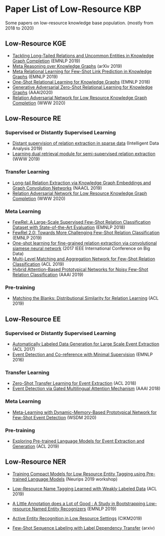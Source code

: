 # Paper List of Low-Resource KBP

Some papers on low-resource knowledge base population. (mostly from 2018 to 2020)

## Low-Resource KGE

* [Tackling Long-Tailed Relations and Uncommon Entities in Knowledge Graph Completion](https://www.aclweb.org/anthology/D19-1024.pdf) (EMNLP 2019)
* [Meta Reasoning over Knowledge Graphs](https://arxiv.org/pdf/1908.04877.pdf) (arXiv 2019)
* [Meta Relational Learning for Few-Shot Link Prediction in Knowledge Graphs](https://www.aclweb.org/anthology/D19-1431.pdf) (EMNLP 2019)
* [One-Shot Relational Learning for Knowledge Graphs](https://www.aclweb.org/anthology/D18-1223.pdf) (EMNLP 2018)
* [Generative Adversarial Zero-Shot Relational Learning for Knowledge Graphs](https://arxiv.org/pdf/2001.02332) (AAAI2020)
* [Relation Adversarial Network for Low Resource Knowledge Graph Completion](https://arxiv.org/pdf/1911.03091.pdf) (WWW 2020)

## Low-Resource RE

### Supervised or Distantly Supervised Learning

* [Distant supervision of relation extraction in sparse data](https://content.iospress.com/articles/intelligent-data-analysis/ida184238) (Intelligent Data Analysis 2019)
* [Learning dual retrieval module for semi-supervised relation extraction](https://dl.acm.org/doi/10.1145/3308558.3313573) (WWW 2019)

### Transfer Learning

* [Long-tail Relation Extraction via Knowledge Graph Embeddings and Graph Convolution Networks](https://www.aclweb.org/anthology/N19-1306.pdf) (NAACL 2019)
* [Relation Adversarial Network for Low Resource Knowledge Graph Completion](https://arxiv.org/pdf/1911.03091.pdf) (WWW 2020)

### Meta Learning

* [FewRel: A Large-Scale Supervised Few-Shot Relation Classification Dataset with State-of-the-Art Evaluation](https://www.aclweb.org/anthology/D18-1514.pdf) (EMNLP 2018)
* [FewRel 2.0: Towards More Challenging Few-Shot Relation Classification](https://www.aclweb.org/anthology/D19-1649.pdf) (EMNLP 2019)
* [One-shot learning for fine-grained relation extraction via convolutional siamese neural network](https://ieeexplore.ieee.org/document/8258168) (2017 IEEE International Conference on Big Data)
* [Multi-Level Matching and Aggregation Network for Few-Shot Relation Classification](https://www.aclweb.org/anthology/P19-1277.pdf) (ACL 2019)
* [Hybrid Attention-Based Prototypical Networks for Noisy Few-Shot Relation Classification](https://www.aaai.org/ojs/index.php/AAAI/article/view/4604) (AAAI 2019)

### Pre-training

* [Matching the Blanks: Distributional Similarity for Relation Learning](https://www.aclweb.org/anthology/P19-1279.pdf) (ACL 2019)

## Low-Resource EE

### Supervised or Distantly Supervised Learning

* [Automatically Labeled Data Generation for Large Scale Event Extraction](https://www.aclweb.org/anthology/P17-1038.pdf) (ACL 2017)
* [Event Detection and Co-reference with Minimal Supervision](https://www.aclweb.org/anthology/D16-1038.pdf) (EMNLP 2016)

### Transfer Learning

* [Zero-Shot Transfer Learning for Event Extraction](https://www.aclweb.org/anthology/P18-1201.pdf) (ACL 2018)
* [Event Detection via Gated Multilingual Attention Mechanism](https://aaai.org/ocs/index.php/AAAI/AAAI18/paper/view/16371/16017) (AAAI 2018)

### Meta Learning

* [Meta-Learning with Dynamic-Memory-Based Prototypical Network for Few-Shot Event Detection](https://dl.acm.org/doi/abs/10.1145/3336191.3371796) (WSDM 2020)

### Pre-training

* [Exploring Pre-trained Language Models for Event Extraction and Generation](https://www.aclweb.org/anthology/P19-1522.pdf) (ACL 2019)

## Low-Resource NER

* [Training Compact Models for Low Resource Entity Tagging using Pre-trained Language Models](https://arxiv.org/pdf/1910.06294) (Neurips 2019 workshop)

* [Low-Resource Name Tagging Learned with Weakly Labeled Data](https://arxiv.org/pdf/1908.09659) (ACL 2019)

* [A Little Annotation does a Lot of Good : A Study in Bootstrapping Low-resource Named Entity Recognizers](https://arxiv.org/pdf/1908.08983) (EMNLP 2019)

* [Active Entity Recognition in Low Resource Settings](https://ninggao.github.io/pub/19/CIKM19.pdf) (CIKM2019)

* [Few-Shot Sequence Labeling with Label Dependency Transfer](https://arxiv.org/pdf/1906.08711) (arxiv)

